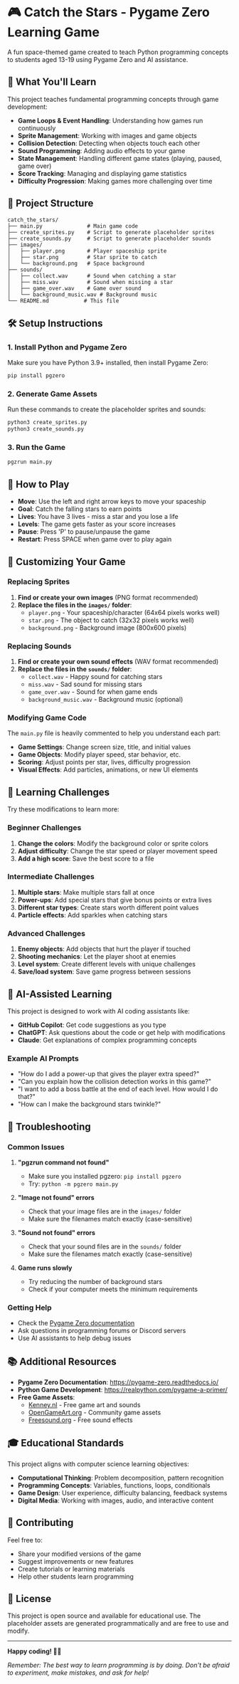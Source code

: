 # 🎮 Catch the Stars - Pygame Zero Learning Game

A fun space-themed game created to teach Python programming concepts to students aged 13-19 using Pygame Zero and AI assistance.

## 🚀 What You'll Learn

This project teaches fundamental programming concepts through game development:

- **Game Loops & Event Handling**: Understanding how games run continuously
- **Sprite Management**: Working with images and game objects
- **Collision Detection**: Detecting when objects touch each other
- **Sound Programming**: Adding audio effects to your game
- **State Management**: Handling different game states (playing, paused, game over)
- **Score Tracking**: Managing and displaying game statistics
- **Difficulty Progression**: Making games more challenging over time

## 📁 Project Structure

```
catch_the_stars/
├── main.py              # Main game code
├── create_sprites.py    # Script to generate placeholder sprites
├── create_sounds.py     # Script to generate placeholder sounds
├── images/
│   ├── player.png       # Player spaceship sprite
│   ├── star.png         # Star sprite to catch
│   └── background.png   # Space background
├── sounds/
│   ├── collect.wav      # Sound when catching a star
│   ├── miss.wav         # Sound when missing a star
│   ├── game_over.wav    # Game over sound
│   └── background_music.wav # Background music
└── README.md           # This file
```

## 🛠️ Setup Instructions

### 1. Install Python and Pygame Zero

Make sure you have Python 3.9+ installed, then install Pygame Zero:

```bash
pip install pgzero
```

### 2. Generate Game Assets

Run these commands to create the placeholder sprites and sounds:

```bash
python3 create_sprites.py
python3 create_sounds.py
```

### 3. Run the Game

```bash
pgzrun main.py
```

## 🎯 How to Play

- **Move**: Use the left and right arrow keys to move your spaceship
- **Goal**: Catch the falling stars to earn points
- **Lives**: You have 3 lives - miss a star and you lose a life
- **Levels**: The game gets faster as your score increases
- **Pause**: Press 'P' to pause/unpause the game
- **Restart**: Press SPACE when game over to play again

## 🎨 Customizing Your Game

### Replacing Sprites

1. **Find or create your own images** (PNG format recommended)
2. **Replace the files in the `images/` folder**:
   - `player.png` - Your spaceship/character (64x64 pixels works well)
   - `star.png` - The object to catch (32x32 pixels works well)
   - `background.png` - Background image (800x600 pixels)

### Replacing Sounds

1. **Find or create your own sound effects** (WAV format recommended)
2. **Replace the files in the `sounds/` folder**:
   - `collect.wav` - Happy sound for catching stars
   - `miss.wav` - Sad sound for missing stars
   - `game_over.wav` - Sound for when game ends
   - `background_music.wav` - Background music (optional)

### Modifying Game Code

The `main.py` file is heavily commented to help you understand each part:

- **Game Settings**: Change screen size, title, and initial values
- **Game Objects**: Modify player speed, star behavior, etc.
- **Scoring**: Adjust points per star, lives, difficulty progression
- **Visual Effects**: Add particles, animations, or new UI elements

## 🧠 Learning Challenges

Try these modifications to learn more:

### Beginner Challenges
1. **Change the colors**: Modify the background color or sprite colors
2. **Adjust difficulty**: Change the star speed or player movement speed
3. **Add a high score**: Save the best score to a file

### Intermediate Challenges
1. **Multiple stars**: Make multiple stars fall at once
2. **Power-ups**: Add special stars that give bonus points or extra lives
3. **Different star types**: Create stars worth different point values
4. **Particle effects**: Add sparkles when catching stars

### Advanced Challenges
1. **Enemy objects**: Add objects that hurt the player if touched
2. **Shooting mechanics**: Let the player shoot at enemies
3. **Level system**: Create different levels with unique challenges
4. **Save/load system**: Save game progress between sessions

## 🤖 AI-Assisted Learning

This project is designed to work with AI coding assistants like:

- **GitHub Copilot**: Get code suggestions as you type
- **ChatGPT**: Ask questions about the code or get help with modifications
- **Claude**: Get explanations of complex programming concepts

### Example AI Prompts

- "How do I add a power-up that gives the player extra speed?"
- "Can you explain how the collision detection works in this game?"
- "I want to add a boss battle at the end of each level. How would I do that?"
- "How can I make the background stars twinkle?"

## 🔧 Troubleshooting

### Common Issues

1. **"pgzrun command not found"**
   - Make sure you installed pgzero: `pip install pgzero`
   - Try: `python -m pgzero main.py`

2. **"Image not found" errors**
   - Check that your image files are in the `images/` folder
   - Make sure the filenames match exactly (case-sensitive)

3. **"Sound not found" errors**
   - Check that your sound files are in the `sounds/` folder
   - Make sure the filenames match exactly (case-sensitive)

4. **Game runs slowly**
   - Try reducing the number of background stars
   - Check if your computer meets the minimum requirements

### Getting Help

- Check the [Pygame Zero documentation](https://pygame-zero.readthedocs.io/)
- Ask questions in programming forums or Discord servers
- Use AI assistants to help debug issues

## 📚 Additional Resources

- **Pygame Zero Documentation**: https://pygame-zero.readthedocs.io/
- **Python Game Development**: https://realpython.com/pygame-a-primer/
- **Free Game Assets**: 
  - [Kenney.nl](https://kenney.nl/) - Free game art and sounds
  - [OpenGameArt.org](https://opengameart.org/) - Community game assets
  - [Freesound.org](https://freesound.org/) - Free sound effects

## 🎓 Educational Standards

This project aligns with computer science learning objectives:

- **Computational Thinking**: Problem decomposition, pattern recognition
- **Programming Concepts**: Variables, functions, loops, conditionals
- **Game Design**: User experience, difficulty balancing, feedback systems
- **Digital Media**: Working with images, audio, and interactive content

## 🤝 Contributing

Feel free to:
- Share your modified versions of the game
- Suggest improvements or new features
- Create tutorials or learning materials
- Help other students learn programming

## 📄 License

This project is open source and available for educational use. The placeholder assets are generated programmatically and are free to use and modify.

---

**Happy coding! 🚀✨**

*Remember: The best way to learn programming is by doing. Don't be afraid to experiment, make mistakes, and ask for help!* 